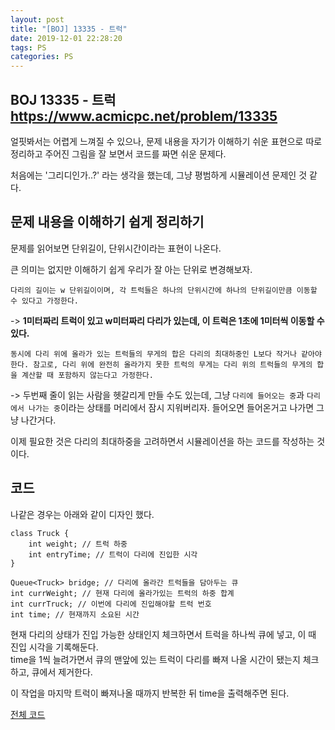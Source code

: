 ```yaml
---
layout: post
title: "[BOJ] 13335 - 트럭"
date: 2019-12-01 22:28:20
tags: PS
categories: PS
---
```


## BOJ 13335 - 트럭 https://www.acmicpc.net/problem/13335

얼핏봐서는 어렵게 느껴질 수 있으나, 문제 내용을 자기가 이해하기 쉬운 표현으로 따로 정리하고 주어진 그림을 잘 보면서 코드를 짜면 쉬운 문제다.

처음에는 '그리디인가..?' 라는 생각을 했는데, 그냥 평범하게 시뮬레이션 문제인 것 같다.

## 문제 내용을 이해하기 쉽게 정리하기

문제를 읽어보면 단위길이, 단위시간이라는 표현이 나온다.

큰 의미는 없지만 이해하기 쉽게 우리가 잘 아는 단위로 변경해보자.

`다리의 길이는 w 단위길이이며, 각 트럭들은 하나의 단위시간에 하나의 단위길이만큼 이동할 수 있다고 가정한다.`

-> **1미터짜리 트럭이 있고 w미터짜리 다리가 있는데, 이 트럭은 1초에 1미터씩 이동할 수 있다.**

`동시에 다리 위에 올라가 있는 트럭들의 무게의 합은 다리의 최대하중인 L보다 작거나 같아야 한다. 참고로, 다리 위에 완전히 올라가지 못한 트럭의 무게는 다리 위의 트럭들의 무게의 합을 계산할 때 포함하지 않는다고 가정한다.`

-> 두번째 줄이 읽는 사람을 헷갈리게 만들 수도 있는데, 그냥 `다리에 들어오는 중`과 `다리에서 나가는 중`이라는 상태를 머리에서 잠시 지워버리자. 들어오면 들어온거고 나가면 그냥 나간거다.

이제 필요한 것은 다리의 최대하중을 고려하면서 시뮬레이션을 하는 코드를 작성하는 것이다.

## 코드
나같은 경우는 아래와 같이 디자인 했다.

```
class Truck {
    int weight; // 트럭 하중
    int entryTime; // 트럭이 다리에 진입한 시각
}

Queue<Truck> bridge; // 다리에 올라간 트럭들을 담아두는 큐
int currWeight; // 현재 다리에 올라가있는 트럭의 하중 합계
int currTruck; // 이번에 다리에 진입해야할 트럭 번호
int time; // 현재까지 소요된 시간
```

현재 다리의 상태가 진입 가능한 상태인지 체크하면서 트럭을 하나씩 큐에 넣고, 이 때 진입 시각을 기록해둔다.  
time을 1씩 늘려가면서 큐의 맨앞에 있는 트럭이 다리를 빠져 나올 시간이 됐는지 체크하고, 큐에서 제거한다.

이 작업을 마지막 트럭이 빠져나올 때까지 반복한 뒤 time을 출력해주면 된다.

[전체 코드](https://github.com/joshua-qa/PS/blob/master/BOJ/13000/13335.java)